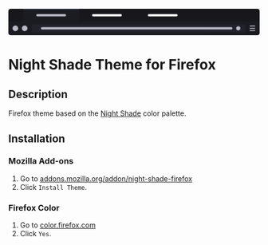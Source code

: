 ![Sample](img/sample.png)

# Night Shade Theme for Firefox
## Description
Firefox theme based on the [Night Shade](https://github.com/liferuin/night-shade) color palette.

## Installation
### Mozilla Add-ons
1. Go to [addons.mozilla.org/addon/night-shade-firefox](https://addons.mozilla.org/addon/night-shade-firefox/)
2. Click `Install Theme`.

### Firefox Color
1. Go to [color.firefox.com](https://color.firefox.com/?theme=XQAAAAJdAgAAAAAAAABBKYhm849SCicxcUCyhXcGHf3p79EhVPWc07v_uybDqRbyG6mKHCh6eEcV4llf9lp2j9n91qLV8zEVLTabKiE3kn-4-9gSW52WwjJzz61q2MHAkXECHggW-VKtyAsYl5n09yZktEsQu_YV9yT_TV0iOranlUxo4Ic-9f9WAQynO7erdywsrXLFAetwr6cFZj7GdZ5hK1sqroOIUXjgX4rvjMEoNJmClQspFeHIjHVUa1PTJAn7Wzz1QrwPm6ztoCr8KAeNImx6Cob5QAlYu_K9vVb6WI4my8LvHnOSJRu_AfiNpU1JGND3jnfGt1nUsBtzMjrs5KXIfqOeseEdLLR9W3Zzx4Hrrt_u3AiNPs5I5B7R2f-JiDUA)
2. Click `Yes`.